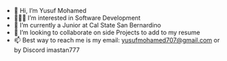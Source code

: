 - 👋 Hi, I’m Yusuf Mohamed
- 👨🏿‍💻 I’m interested in Software Development
- 🌱 I’m currently a Junior at Cal State San Bernardino
- 🧠 I’m looking to collaborate on side Projects to add to my resume
- 📫 Best way to reach me is my email: yusufmohamed707@gmail.com or by Discord imastan777


<!---
yusmo77/yusmo77 is a ✨ special ✨ repository because its `README.md` (this file) appears on your GitHub profile.
You can click the Preview link to take a look at your changes.
--->

